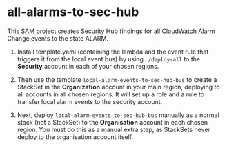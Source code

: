 # all-alarms-to-sec-hub

This SAM project creates Security Hub findings for all CloudWatch Alarm Change events to the state ALARM.

1. Install template.yaml (containing the lambda and the event rule that triggers it from the local event bus) by using `./deploy-all` to the **Security** account in each of your chosen regions.

2. Then use the template `local-alarm-events-to-sec-hub-bus` to create a StackSet in the **Organization** account in your main region, deploying to all accounts in all chosen regions. It will set up a role and a rule to transfer local alarm events to the security account.

3. Next, deploy `local-alarm-events-to-sec-hub-bus` manually as a normal stack (not a StackSet) to the **Organisation** account in each chosen region. You must do this as a manual extra step, as StackSets never deploy to the organisation account itself.
